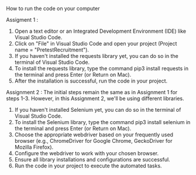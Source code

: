 How to run the code on your computer 

Assigment 1 : 
1. Open a text editor or an Integrated Development Environment (IDE) like Visual Studio Code.
2. Click on "File" in Visual Studio Code and open your project (Project name = "PretestRecruitment").
3. If you haven't installed the requests library yet, you can do so in the terminal of Visual Studio Code.
4. To install the requests library, type the command pip3 install requests in the terminal and press Enter (or Return on Mac).
5. After the installation is successful, run the code in your project.

Assignment 2 :
The initial steps remain the same as in Assignment 1 for steps 1-3. However, in this Assignment 2, we'll be using different libraries.
1. If you haven't installed Selenium yet, you can do so in the terminal of Visual Studio Code.
5. To install the Selenium library, type the command pip3 install selenium in the terminal and press Enter (or Return on Mac).
6. Choose the appropriate webdriver based on your frequently used browser (e.g., ChromeDriver for Google Chrome, GeckoDriver for Mozilla Firefox).
7. Configure the webdriver to work with your chosen browser.
8. Ensure all library installations and configurations are successful.
9. Run the code in your project to execute the automated tasks.


